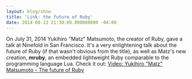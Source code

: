 ```yaml
---
layout: blog/show
title: 'Link: the future of Ruby'
date: 2014-08-13 21:30:09.000000000 -04:00
---
```


On July 31, 2014 Yukihiro "Matz" Matsumoto, the creator of Ruby, gave a talk at Ninefold in San Francisco. It's a very enlightening talk about the future of Ruby (if that wasn't obvious from the title), as well as Matz's new creation, **mruby**, an embedded lightweight Ruby comparable to the programming language Lua. Check it out: [Video: Yukihiro "Matz" Matsumoto - The future of Ruby](https://ninefold.com/blog/2014/08/07/ninefold-presents-yukihiro-matz-matsumoto-live/)


